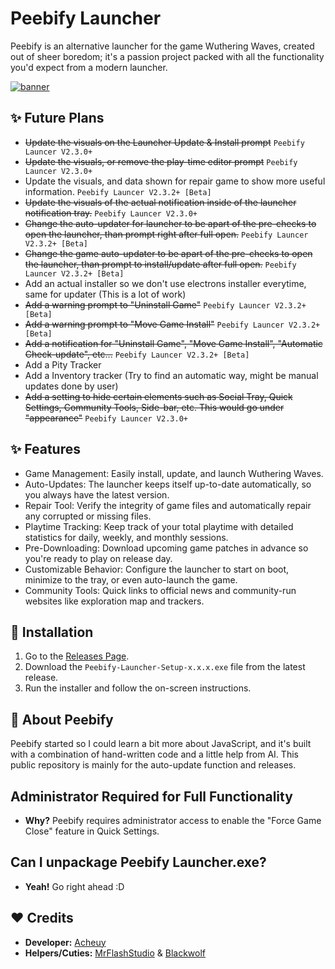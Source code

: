 # Peebify Launcher
Peebify is an alternative launcher for the game Wuthering Waves, created out of sheer boredom; it's a passion project packed with all the functionality you'd expect from a modern launcher.

<a href="https://ibb.co/2T1s6Sd"><img src="https://i.ibb.co/sZd6PCq/banner.png" alt="banner" border="0"></a>
## ✨ Future Plans
- ~~Update the visuals on the Launcher Update & Install prompt~~ `Peebify Launcer V2.3.0+`
- ~~Update the visuals, or remove the play-time editor prompt~~ `Peebify Launcer V2.3.0+`
- Update the visuals, and data shown for repair game to show more useful information. `Peebify Launcer V2.3.2+ [Beta]`
- ~~Update the visuals of the actual notification inside of the launcher notification tray.~~ `Peebify Launcer V2.3.0+`
- ~~Change the auto-updater for launcher to be apart of the pre-checks to open the launcher, than prompt right after full open.~~ `Peebify Launcer V2.3.2+ [Beta]`
- ~~Change the game auto-updater to be apart of the pre-checks to open the launcher, than prompt to install/update after full open.~~ `Peebify Launcer V2.3.2+ [Beta]`
- Add an actual installer so we don't use electrons installer everytime, same for updater (This is a lot of work)
- ~~Add a warning prompt to "Uninstall Game"~~ `Peebify Launcer V2.3.2+ [Beta]`
- ~~Add a warning prompt to "Move Game Install"~~ `Peebify Launcer V2.3.2+ [Beta]`
- ~~Add a notification for "Uninstall Game", "Move Game Install", "Automatic Check-update", etc...~~ `Peebify Launcer V2.3.2+ [Beta]`
- Add a Pity Tracker
- Add a Inventory tracker (Try to find an automatic way, might be manual updates done by user)
- ~~Add a setting to hide certain elements such as Social Tray, Quick Settings, Community Tools, Side-bar, etc. This would go under "appearance"~~ `Peebify Launcer V2.3.0+`
## ✨ Features
- Game Management: Easily install, update, and launch Wuthering Waves.
- Auto-Updates: The launcher keeps itself up-to-date automatically, so you always have the latest version.
- Repair Tool: Verify the integrity of game files and automatically repair any corrupted or missing files.
- Playtime Tracking: Keep track of your total playtime with detailed statistics for daily, weekly, and monthly sessions.
- Pre-Downloading: Download upcoming game patches in advance so you're ready to play on release day.
- Customizable Behavior: Configure the launcher to start on boot, minimize to the tray, or even auto-launch the game.
- Community Tools: Quick links to official news and community-run websites like exploration map and trackers.
## 🚀 Installation
1. Go to the [Releases Page](https://github.com/Cheu3172/Peebify_Launcher/releases).
2. Download the `Peebify-Launcher-Setup-x.x.x.exe` file from the latest release.
3. Run the installer and follow the on-screen instructions.
## 📖 About Peebify
Peebify started so I could learn a bit more about JavaScript, and it's built with a combination of hand-written code and a little help from AI. This public repository is mainly for the auto-update function and releases.
## Administrator Required for Full Functionality
- **Why?** Peebify requires administrator access to enable the "Force Game Close" feature in Quick Settings.
## Can I unpackage Peebify Launcher.exe?
- **Yeah!** Go right ahead :D
## ❤️ Credits
- **Developer:** [Acheuy](https://github.com/Cheu3172)
- **Helpers/Cuties:** [MrFlashStudio](https://github.com/mrflashstudio) & [Blackwolf](https://github.com/blackwolf660)

